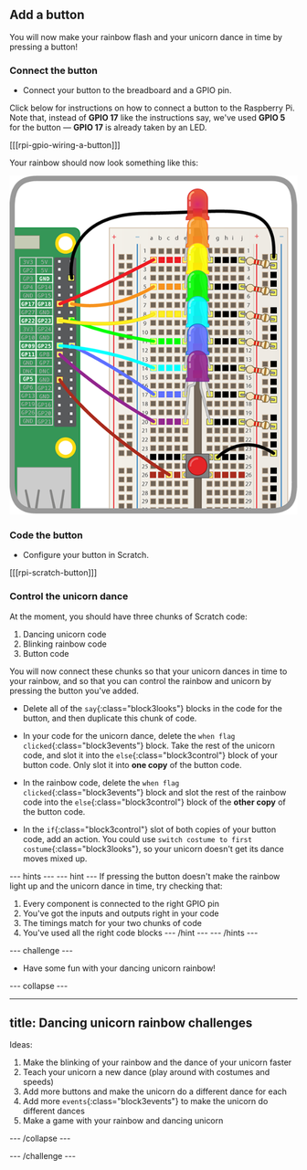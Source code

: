 ## Add a button

You will now make your rainbow flash and your unicorn dance in time by pressing a button!

### Connect the button

+ Connect your button to the breadboard and a GPIO pin.

Click below for instructions on how to connect a button to the Raspberry Pi. Note that, instead of **GPIO 17** like the instructions say, we've used **GPIO 5** for the button — **GPIO 17** is already taken by an LED.

[[[rpi-gpio-wiring-a-button]]]

Your rainbow should now look something like this:

![Rainbow with Button](images/rainbowbutton.png)

### Code the button

+ Configure your button in Scratch.

[[[rpi-scratch-button]]]

### Control the unicorn dance

At the moment, you should have three chunks of Scratch code:
1. Dancing unicorn code
1. Blinking rainbow code
1. Button code

You will now connect these chunks so that your unicorn dances in time to your rainbow, and so that you can control the rainbow and unicorn by pressing the button you've added.

+ Delete all of the `say`{:class="block3looks"} blocks in the code for the button, and then duplicate this chunk of code.

+ In your code for the unicorn dance, delete the `when flag clicked`{:class="block3events"} block. Take the rest of the unicorn code, and slot it into the `else`{:class="block3control"} block of your button code. Only slot it into **one copy** of the button code.

+ In the rainbow code, delete the `when flag clicked`{:class="block3events"} block and slot the rest of the rainbow code into the `else`{:class="block3control"} block of the **other copy** of the button code.

+ In the `if`{:class="block3control"} slot of both copies of your button code, add an action. You could use `switch costume to first costume`{:class="block3looks"}, so your unicorn doesn't get its dance moves mixed up.

--- hints ---
--- hint ---
If pressing the button doesn't make the rainbow light up and the unicorn dance in time, try checking that:
1. Every component is connected to the right GPIO pin
1. You've got the inputs and outputs right in your code
1. The timings match for your two chunks of code
1. You've used all the right code blocks
--- /hint ---
--- /hints ---

--- challenge ---

+ Have some fun with your dancing unicorn rainbow!

--- collapse ---

---
title: Dancing unicorn rainbow challenges
---

Ideas:
1. Make the blinking of your rainbow and the dance of your unicorn faster
1. Teach your unicorn a new dance (play around with costumes and speeds)
1. Add more buttons and make the unicorn do a different dance for each
1. Add more `events`{:class="block3events"} to make the unicorn do different dances
1. Make a game with your rainbow and dancing unicorn

--- /collapse ---

--- /challenge ---
